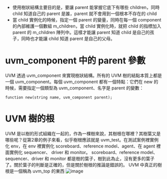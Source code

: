 * 使用樹狀結構主要目的是，要讓 parent 能掌握它底下有哪些 children，同時 child 知道自己的 parent 是誰，parent 就不會用到一個根本不存在的 child
* 當 child 實例化的時候，指定一個 parent 的變量，同時在每一個 component 的內部維護一個數組 m_children，當 child 實例化時，就把 child 的指標加入 parent 的 m_children 陣列中。這樣才能讓 parent 知道 child 是自己的孩子，同時也才能讓 child 知道 parent 是自己的父母。
# uvm_component 中的 parent 參數
UVM 透過 uvm_component 來實現樹狀結構。所有的 UVM 樹的結點本質上都是一個 uvm_component。每個 uvm_component 都有一個特點：它們在 new 的時候，需要指定一個類型為 uvm_component、名字是 parent 的變數：
```
function new(string name, uvm_component parent);
```
# UVM 樹的根
UVM 是以樹的形式組織在一起的，作為一棵樹來說，其樹根在哪裡？其樹葉又是哪些呢？從第2章的例子來看，似乎樹根應該就是 uvm_test。在測試案例裡實例化 env，在 env 裡實例化 scoreboard、reference model、agent、在 agent 裡面實例化 sequencer、
driver 和 monitor。 scoreboard、reference model、sequencer、driver 和 monitor 都是樹的葉子，樹到此為止，沒有更多的葉子了。關於葉子的判斷是正確的，但是關於樹根的推論是錯誤的。
UVM 中真正的樹根是一個稱為 uvm_top 的東西
![image](https://github.com/user-attachments/assets/1de98988-7eee-4186-8e89-83247d2bdfdf)
